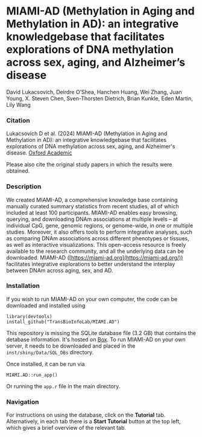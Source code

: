 # MIAMI-AD (Methylation in Aging and Methylation in AD): an integrative knowledgebase that facilitates explorations of DNA methylation across sex, aging, and Alzheimer’s disease
David Lukacsovich, Deirdre O’Shea, Hanchen Huang, Wei Zhang, Juan Young, X. Steven Chen, Sven-Thorsten Dietrich, Brian Kunkle, Eden Martin, Lily Wang

### Citation 

Lukacsovich D et al. (2024) MIAMI-AD (Methylation in Aging and Methylation in AD): an integrative knowledgebase that facilitates explorations of DNA methylation across sex, aging, and Alzheimer's disease. [Oxford Academic](https://academic.oup.com/database/article/doi/10.1093/database/baae061/7717099)

Please also cite the original study papers in which the results were obtained.

### Description 

We created MIAMI-AD, a comprehensive knowledge base containing manually curated summary statistics from recent studies, all of which included at least 100 participants. MIAMI-AD enables easy browsing, querying, and downloading DNAm associations at multiple levels – at individual CpG, gene, genomic regions, or genome-wide, in one or multiple studies. Moreover, it also offers tools to perform integrative analyses, such as comparing DNAm associations across different phenotypes or tissues, as well as interactive visualizations. This open-access resource is freely available to the research community, and all the underlying data can be downloaded. MIAMI-AD ([https://miami-ad.org](https://miami-ad.org/)) facilitates integrative explorations to better understand the interplay between DNAm across aging, sex, and AD.

### Installation

If you wish to run MIAMI-AD on your own computer, the code can be downloaded and installed using

```
library(devtools)
install_github("TransBioInfoLab/MIAMI.AD")
```

This repository is missing the SQLite database file (3.2 GB) that contains the detabase information. It's hosted on [Box](https://miami.box.com/s/qye8oj8m8n127oc5qamgdvwmalsamun0). To run MIAMI-AD on your own server, it needs to be downloaded and placed in the `inst/shiny/Data/SQL_DBs` directory.

Once installed, it can be run via
```
MIAMI.AD::run_app()
```

Or running the `app.r` file in the main directory.

### Navigation

For instructions on using the database, click on the **Tutorial** tab. Alternatively, in each tab there is a **Start Tutorial** button at the top left, which gives a brief overview of the relevant tab.
